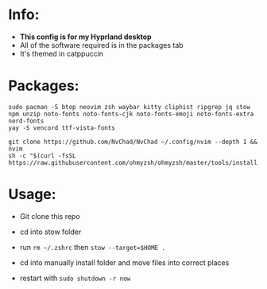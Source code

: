 # Info:
- **This config is for my Hyprland desktop**
- All of the software required is in the packages tab
- It's themed in catppuccin

# Packages:
```shell
sudo pacman -S btop neovim zsh waybar kitty cliphist ripgrep jq stow npm unzip noto-fonts noto-fonts-cjk noto-fonts-emoji noto-fonts-extra nerd-fonts 
yay -S vencord ttf-vista-fonts

git clone https://github.com/NvChad/NvChad ~/.config/nvim --depth 1 && nvim
sh -c "$(curl -fsSL https://raw.githubusercontent.com/ohmyzsh/ohmyzsh/master/tools/install.sh)"

```

# Usage:
- Git clone this repo
- cd into stow folder
- run `rm ~/.zshrc` then `stow --target=$HOME .`
- cd into manually install folder and move files into correct places

- restart with `sudo shutdown -r now`
